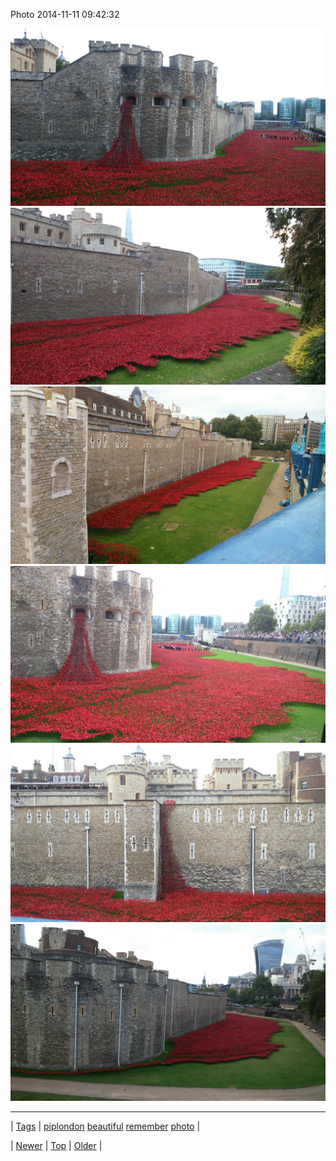 <!--
title: Photo 2014-11-11 09
date: 2020-06-28T15:27:00.038Z
tags: piplondon, beautiful, remember, photo
-->


Photo 2014-11-11 09:42:32

![](102351958969-0.jpg)
![](102351958969-1.jpg)
![](102351958969-2.jpg)
![](102351958969-3.jpg)
![](102351958969-4.jpg)
![](102351958969-5.jpg)

<!--BOTTOM-POST-NAVIGATION-->
---

| [Tags](tags.md) | [piplondon](tag-piplondon.md) [beautiful](tag-beautiful.md) [remember](tag-remember.md) [photo](tag-photo.md) |

| [Newer](102307822664.md) | [Top](index.md) | [Older](102352045252.md) |